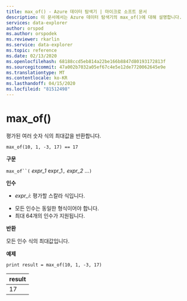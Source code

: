 ```yaml
---
title: max_of() - Azure 데이터 탐색기 | 마이크로 소프트 문서
description: 이 문서에서는 Azure 데이터 탐색기의 max_of()에 대해 설명합니다.
services: data-explorer
author: orspod
ms.author: orspodek
ms.reviewer: rkarlin
ms.service: data-explorer
ms.topic: reference
ms.date: 02/13/2020
ms.openlocfilehash: 68188ccd5eb814a22be166b8847d80193172813f
ms.sourcegitcommit: 47a002b7032a05ef67c4e5e12de7720062645e9e
ms.translationtype: MT
ms.contentlocale: ko-KR
ms.lasthandoff: 04/15/2020
ms.locfileid: "81512498"
---
```

# <a name="max_of"></a>max_of()

평가된 여러 숫자 식의 최대값을 반환합니다.

```kusto
max_of(10, 1, -3, 17) == 17
```

**구문**

`max_of``(` *expr_1* expr_1`,` *expr_2* ...`)`

**인수**

* *expr_i*: 평가할 스칼라 식입니다.

- 모든 인수는 동일한 형식이어야 합니다.
- 최대 64개의 인수가 지원됩니다.

**반환**

모든 인수 식의 최대값입니다.

**예제**

```kusto
print result = max_of(10, 1, -3, 17) 
```

|result|
|---|
|17|
